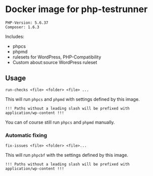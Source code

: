 # Docker image for php-testrunner

    PHP-Version: 5.6.37
    Composer: 1.6.3

Includes:

* phpcs
* phpmd
* rulesets for WordPress, PHP-Compatibility
* Custom about:source WordPress ruleset

## Usage

    run-checks <file> <folder> <file> ...

This will run `phpcs` and `phpmd` with settings defined by this image.

    !!! Paths without a leading slash will be prefixed with application/wp-content !!!

You can of course still run `phpcs` and `phpmd` manually.

### Automatic fixing

    fix-issues <file> <folder> <file>...
    
This will run `phpcbf` with the settings defined by this image.  
  
    !!! Paths without a leading slash will be prefixed with application/wp-content !!!
